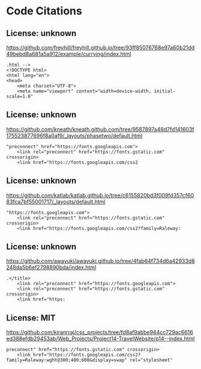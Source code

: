 # Code Citations

## License: unknown
https://github.com/freyhill/freyhill.github.io/tree/93ff85076768e97a60b21dd49bebd8a681a5a912/example/currying/index.html

```
.html -->
<!DOCTYPE html>
<html lang="en">
<head>
    <meta charset="UTF-8">
    <meta name="viewport" content="width=device-width, initial-scale=1.0"
```


## License: unknown
https://github.com/kneath/kneath.github.com/tree/9587897a48d7fd141603f175523877696f8a0af9/_layouts/phasetwo/default.html

```
"preconnect" href="https://fonts.googleapis.com">
    <link rel="preconnect" href="https://fonts.gstatic.com" crossorigin>
    <link href="https://fonts.googleapis.com/css2
```


## License: unknown
https://github.com/katlab/katlab.github.io/tree/c6155820bd3f009fd357cf6083fca7bf55001717/_layouts/default.html

```
"https://fonts.googleapis.com">
    <link rel="preconnect" href="https://fonts.gstatic.com" crossorigin>
    <link href="https://fonts.googleapis.com/css2?family=Raleway:
```


## License: unknown
https://github.com/awayuki/awayuki.github.io/tree/4fab64f734d6a42933d8248da5b6ef2798890bda/index.html

```
.</title> 
    <link rel="preconnect" href="https://fonts.googleapis.com">
    <link rel="preconnect" href="https://fonts.gstatic.com" crossorigin>
    <link href="https:
```


## License: MIT
https://github.com/kiranrraj/css_projects/tree/fd8af9abbe944cc729ac6616ed388efdb29453ab/Web_Projects/Project14-TravelWebsite/p14--index.html

```
preconnect" href="https://fonts.gstatic.com" crossorigin>
    <link href="https://fonts.googleapis.com/css2?family=Raleway:wght@300;400;600&display=swap" rel="stylesheet"
```

